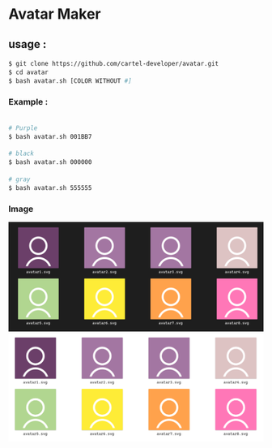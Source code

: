 # Avatar Maker

## usage :

```sh
$ git clone https://github.com/cartel-developer/avatar.git
$ cd avatar
$ bash avatar.sh [COLOR WITHOUT #]

```

### Example :

```sh

# Purple
$ bash avatar.sh 001BB7

# black
$ bash avatar.sh 000000

# gray
$ bash avatar.sh 555555
```

### Image
![Logo](Assets/Screenshot/Screenshot_1.png)
![Logo](Assets/Screenshot/Screenshot_2.png)


